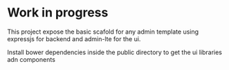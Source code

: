 # Work in progress

This project expose the basic scafold for any admin template using expressjs for backend and admin-lte for the ui. <ENTER>

Install bower dependencies inside the public directory to get the ui libraries adn components